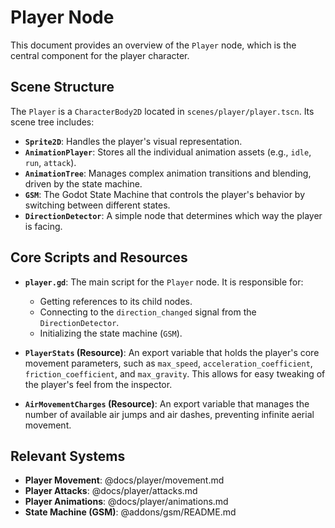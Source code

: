 # Player Node

This document provides an overview of the `Player` node, which is the central component for the player character.

## Scene Structure

The `Player` is a `CharacterBody2D` located in `scenes/player/player.tscn`. Its scene tree includes:

- **`Sprite2D`**: Handles the player's visual representation.
- **`AnimationPlayer`**: Stores all the individual animation assets (e.g., `idle`, `run`, `attack`).
- **`AnimationTree`**: Manages complex animation transitions and blending, driven by the state machine.
- **`GSM`**: The Godot State Machine that controls the player's behavior by switching between different states.
- **`DirectionDetector`**: A simple node that determines which way the player is facing.

## Core Scripts and Resources

- **`player.gd`**: The main script for the `Player` node. It is responsible for:
    - Getting references to its child nodes.
    - Connecting to the `direction_changed` signal from the `DirectionDetector`.
    - Initializing the state machine (`GSM`).

- **`PlayerStats` (Resource)**: An export variable that holds the player's core movement parameters, such as `max_speed`, `acceleration_coefficient`, `friction_coefficient`, and `max_gravity`. This allows for easy tweaking of the player's feel from the inspector.

- **`AirMovementCharges` (Resource)**: An export variable that manages the number of available air jumps and air dashes, preventing infinite aerial movement.

## Relevant Systems

- **Player Movement**: @docs/player/movement.md
- **Player Attacks**: @docs/player/attacks.md
- **Player Animations**: @docs/player/animations.md
- **State Machine (GSM)**: @addons/gsm/README.md
